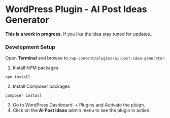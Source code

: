 # WordPress Plugin - AI Post Ideas Generator

**This is a work in progress.** 
If you like the idea stay tuned for updates..

### Development Setup
Open **Terminal** and browse to `/wp-content/plugins/ai-post-idea-generator`

1. Install NPM packages
```
npm install
```

2. Install Composer packages
```
composer install
```
3. Go to WordPress Dashboard &rarr; Plugins and Activate the pluign.
4. Click on the **AI Post Ideas** admin menu to see the plugin in action.